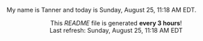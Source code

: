 My name is Tanner and today is Sunday, August 25, 11:18 AM EDT.

<p align="center">This <i>README</i> file is generated <b>every 3 hours</b>!</br>Last refresh: Sunday, August 25, 11:18 AM EDT<br /></p>
